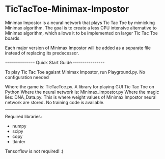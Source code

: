 # TicTacToe-Minimax-Impostor

Minimax Impostor is a neural network that plays Tic Tac Toe by mimicking Minimax algorithm. The goal is to create a less CPU intensive alternative to Minimax algorithm, which allows it to be implemented on larger Tic Tac Toe boards.

Each major version of Minimax Impostor will be added as a separate file instead of replacing its predecessor.

--------------- Quick Start Guide ----------------

To play Tic Tac Toe agaisnt Minimax Impostor, run Playground.py. No configuration needed

Where the game is: TicTacToe.py. A library for playing GUI Tic Tac Toe on Python
Where the neural network is: Minimax_Impostor.py
Where the magic lies: DNA_Data.py. This is where weight values of Minimax Impostor neural network are stored.
No training code is available. 

-------------------------------------------------

Required libraries:
- numpy
- scipy
- copy 
- tkinter

Tensorflow is not required! :)
